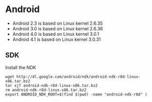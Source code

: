 # Android #

- Android 2.3 is based on Linux kernel 2.6.35
- Android 3.0 is based on Linux kernel 2.6.36
- Android 4.0 is based on Linux kernel 3.0.1
- Android 4.1 is based on Linux kernel 3.0.31

## SDK ##

Install the NDK

	wget http://dl.google.com/android/ndk/android-ndk-r8d-linux-x86.tar.bz2
	tar xjf android-ndk-r8d-linux-x86.tar.bz2
	rm android-ndk-r8d-linux-x86.tar.bz2
	export ANDROID_NDK_ROOT=$(find $(pwd) -name "android-ndk-r8d" )
